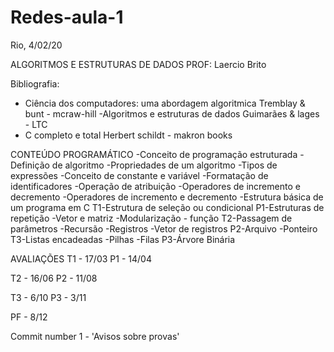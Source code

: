 # Redes-aula-1

Rio, 4/02/20

  ALGORITMOS E ESTRUTURAS DE DADOS
  PROF: Laercio Brito
  
Bibliografia:
 - Ciência dos computadores: uma abordagem algoritmica
    Tremblay & bunt - mcraw-hill
 -Algoritmos e estruturas de dados
  Guimarães & lages - LTC
 - C completo e total
  Herbert schildt - makron books
  
 CONTEÚDO PROGRAMÁTICO
  -Conceito de programação estruturada
  -Definição de algoritmo
  -Propriedades de um algoritmo
  -Tipos de expressões
  -Conceito de constante e variável
  -Formatação de identificadores
  -Operação de atribuição
  -Operadores de incremento e decremento
  -Operadores de incremento e decremento
  -Estrutura básica de um programa em C
 T1-Estrutura de seleção ou condicional
 P1-Estruturas de repetição
  -Vetor e matriz
  -Modularização - função
 T2-Passagem de parâmetros
  -Recursão
  -Registros
  -Vetor de registros
 P2-Arquivo
  -Ponteiro
 T3-Listas encadeadas
  -Pilhas
  -Filas
  P3-Árvore Binária
  
  AVALIAÇÕES
  T1 - 17/03
  P1 - 14/04
  
  T2 - 16/06
  P2 - 11/08
  
  T3 - 6/10
  P3 - 3/11
  
  PF - 8/12
  
  
 Commit number 1 - 'Avisos sobre provas' 

  
  
 
    
  
